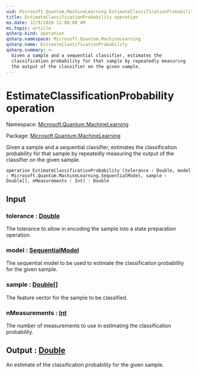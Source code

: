 ```yaml
---
uid: Microsoft.Quantum.MachineLearning.EstimateClassificationProbability
title: EstimateClassificationProbability operation
ms.date: 12/9/2020 12:00:00 AM
ms.topic: article
qsharp.kind: operation
qsharp.namespace: Microsoft.Quantum.MachineLearning
qsharp.name: EstimateClassificationProbability
qsharp.summary: >-
  Given a sample and a sequential classifier, estimates the
  classification probability for that sample by repeatedly measuring
  the output of the classifier on the given sample.
---
```


# EstimateClassificationProbability operation

Namespace: [Microsoft.Quantum.MachineLearning](xref:Microsoft.Quantum.MachineLearning)

Package: [Microsoft.Quantum.MachineLearning](https://nuget.org/packages/Microsoft.Quantum.MachineLearning)


Given a sample and a sequential classifier, estimates theclassification probability for that sample by repeatedly measuringthe output of the classifier on the given sample.

```qsharp
operation EstimateClassificationProbability (tolerance : Double, model : Microsoft.Quantum.MachineLearning.SequentialModel, sample : Double[], nMeasurements : Int) : Double
```


## Input

### tolerance : [Double](xref:microsoft.quantum.lang-ref.double)

The tolerance to allow in encoding the sample into a state preparationoperation.


### model : [SequentialModel](xref:Microsoft.Quantum.MachineLearning.SequentialModel)

The sequential model to be used to estimate the classificationprobability for the given sample.


### sample : [Double](xref:microsoft.quantum.lang-ref.double)[]

The feature vector for the sample to be classified.


### nMeasurements : [Int](xref:microsoft.quantum.lang-ref.int)

The number of measurements to use in estimating the classificationprobability.



## Output : [Double](xref:microsoft.quantum.lang-ref.double)

An estimate of the classification probability for the given sample.